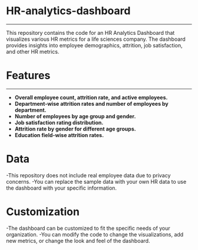 # HR-analytics-dashboard
************************
This repository contains the code for an HR Analytics Dashboard that visualizes various HR metrics for a life sciences company. The dashboard provides insights into employee demographics, attrition, job satisfaction, and other HR metrics.

# Features
************

* **Overall employee count, attrition rate, and active employees.**
* **Department-wise attrition rates and number of employees by department.**
* **Number of employees by age group and gender.**
* **Job satisfaction rating distribution.**
* **Attrition rate by gender for different age groups.**
* **Education field-wise attrition rates.**
# Data

-This repository does not include real employee data due to privacy concerns.
-You can replace the sample data with your own HR data to use the dashboard with your specific information.

# Customization

-The dashboard can be customized to fit the specific needs of your organization.
-You can modify the code to change the visualizations, add new metrics, or change the look and feel of the dashboard.

